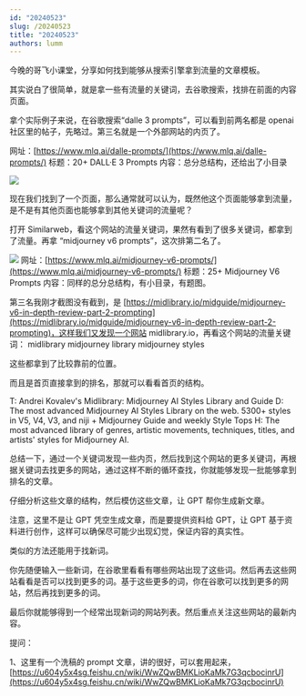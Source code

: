 ```yaml
---
id: "20240523"
slug: /20240523
title: "20240523"
authors: lumm
---
```

今晚的哥飞小课堂，分享如何找到能够从搜索引擎拿到流量的文章模板。

其实说白了很简单，就是拿一些有流量的关键词，去谷歌搜索，找排在前面的内容页面。

拿个实际例子来说，在谷歌搜索“dalle 3 prompts”，可以看到前两名都是 openai 社区里的帖子，先略过。第三名就是一个外部网站的内页了。

网址：[https://www.mlq.ai/dalle-prompts/](https://www.mlq.ai/dalle-prompts/)
标题：20+ DALL·E 3 Prompts
内容：总分总结构，还给出了小目录

![](https://images.lummstudio.com/images/2024/08/miniclass/20240523-01.jpg)

现在我们找到了一个页面，那么通常就可以认为，既然他这个页面能够拿到流量，是不是有其他页面也能够拿到其他关键词的流量呢？

打开 Similarweb，看这个网站的流量关键词，果然有看到了很多关键词，都拿到了流量。再拿 “midjourney v6 prompts”，这次排第二名了。

![](https://images.lummstudio.com/images/2024/08/miniclass/20240523-02.jpg)
网址：[https://www.mlq.ai/midjourney-v6-prompts/](https://www.mlq.ai/midjourney-v6-prompts/)
标题：25+ Midjourney V6 Prompts
内容：同样的总分总结构，有小目录，有题图。

第三名我刚才截图没有截到，是 [https://midlibrary.io/midguide/midjourney-v6-in-depth-review-part-2-prompting](https://midlibrary.io/midguide/midjourney-v6-in-depth-review-part-2-prompting)，这样我们又发现一个网站 midlibrary.io，再看这个网站的流量关键词：
midlibrary 
midjourney library 
midjourney styles

这些都拿到了比较靠前的位置。

而且是首页直接拿到的排名，那就可以看看首页的结构。

T: Andrei Kovalev's Midlibrary: Midjourney AI Styles Library and Guide
D: The most advanced Midjourney AI Styles Library on the web. 5300+ styles in V5, V4, V3, and niji + Midjourney Guide and weekly Style Tops
H: The most advanced library of genres, artistic movements, techniques, titles, and artists' styles for Midjourney AI.

总结一下，通过一个关键词发现一些内页，然后找到这个网站的更多关键词，再根据关键词去找更多的网站，通过这样不断的循环查找，你就能够发现一批能够拿到排名的文章。

仔细分析这些文章的结构，然后模仿这些文章，让 GPT 帮你生成新文章。

注意，这里不是让 GPT 凭空生成文章，而是要提供资料给 GPT，让 GPT 基于资料进行创作，这样可以确保尽可能少出现幻觉，保证内容的真实性。

类似的方法还能用于找新词。

你先随便输入一些新词，在谷歌里看看有哪些网站出现了这些词。然后再去这些网站看看是否可以找到更多的词。基于这些更多的词，你在谷歌可以找到更多的网站，然后再找到更多的词。

最后你就能够得到一个经常出现新词的网站列表。然后重点关注这些网站的最新内容。


提问：

1、这里有一个洗稿的 prompt 文章，讲的很好，可以套用起来，[https://u604y5x4sg.feishu.cn/wiki/WwZQwBMKLioKaMk7G3qcbocinrU](https://u604y5x4sg.feishu.cn/wiki/WwZQwBMKLioKaMk7G3qcbocinrU)

